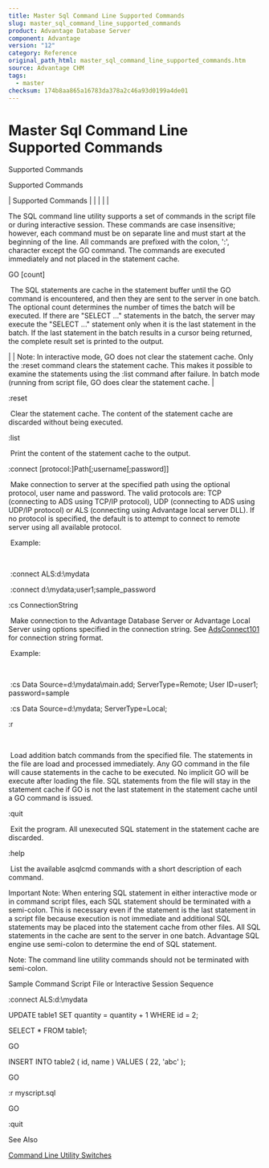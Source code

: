 ```yaml
---
title: Master Sql Command Line Supported Commands
slug: master_sql_command_line_supported_commands
product: Advantage Database Server
component: Advantage
version: "12"
category: Reference
original_path_html: master_sql_command_line_supported_commands.htm
source: Advantage CHM
tags:
  - master
checksum: 174b8aa865a16783da378a2c46a93d0199a4de01
---
```


# Master Sql Command Line Supported Commands

Supported Commands

Supported Commands

| Supported Commands |  |  |  |  |

The SQL command line utility supports a set of commands in the script file or during interactive session. These commands are case insensitive; however, each command must be on separate line and must start at the beginning of the line. All commands are prefixed with the colon, ':', character except the GO command. The commands are executed immediately and not placed in the statement cache.

GO [count]

 The SQL statements are cache in the statement buffer until the GO command is encountered, and then they are sent to the server in one batch. The optional count determines the number of times the batch will be executed. If there are "SELECT ..." statements in the batch, the server may execute the "SELECT ..." statement only when it is the last statement in the batch. If the last statement in the batch results in a cursor being returned, the complete result set is printed to the output.

|  | Note: In interactive mode, GO does not clear the statement cache. Only the :reset command clears the statement cache. This makes it possible to examine the statements using the :list command after failure. In batch mode (running from script file, GO does clear the statement cache. |

:reset

 Clear the statement cache. The content of the statement cache are discarded without being executed.

:list

 Print the content of the statement cache to the output.

:connect [protocol:]Path[;username[;password]]

 Make connection to server at the specified path using the optional protocol, user name and password. The valid protocols are: TCP (connecting to ADS using TCP/IP protocol), UDP (connecting to ADS using UDP/IP protocol) or ALS (connecting using Advantage local server DLL). If no protocol is specified, the default is to attempt to connect to remote server using all available protocol.

 Example:

 

 :connect ALS:d:\mydata

 :connect d:\mydata;user1;sample\_password

:cs ConnectionString

 Make connection to the Advantage Database Server or Advantage Local Server using options specified in the connection string. See [AdsConnect101](ace_adsconnect101.md) for connection string format.

 Example:

 

 :cs Data Source=d:\mydata\main.add; ServerType=Remote; User ID=user1; password=sample

 :cs Data Source=d:\mydata; ServerType=Local;

:r <filename>

 

 Load addition batch commands from the specified file. The statements in the file are load and processed immediately. Any GO command in the file will cause statements in the cache to be executed. No implicit GO will be execute after loading the file. SQL statements from the file will stay in the statement cache if GO is not the last statement in the statement cache until a GO command is issued.

:quit

 Exit the program. All unexecuted SQL statement in the statement cache are discarded.

:help

 List the available asqlcmd commands with a short description of each command.

Important Note: When entering SQL statement in either interactive mode or in command script files, each SQL statement should be terminated with a semi-colon. This is necessary even if the statement is the last statement in a script file because execution is not immediate and additional SQL statements may be placed into the statement cache from other files. All SQL statements in the cache are sent to the server in one batch. Advantage SQL engine use semi-colon to determine the end of SQL statement.

Note: The command line utility commands should not be terminated with semi-colon.

Sample Command Script File or Interactive Session Sequence

:connect ALS:d:\mydata

UPDATE table1 SET quantity = quantity + 1 WHERE id = 2;

SELECT \* FROM table1;

GO

INSERT INTO table2 ( id, name ) VALUES ( 22, 'abc' );

GO

:r myscript.sql

GO

:quit

See Also

[Command Line Utility Switches](master_sql_command_line_switches.md)
